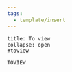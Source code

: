 ```yaml
---
tags:
  - template/insert
---
```


````ad-hint
title: To view
collapse: open
#toview 

TOVIEW
````

